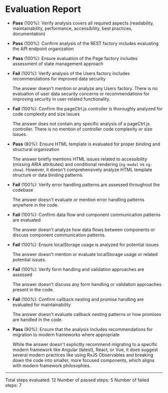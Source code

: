 # Evaluation Report

- **Pass** (100%): Verify analysis covers all required aspects (readability, maintainability, performance, accessibility, best practices, documentation)

- **Pass** (100%): Confirm analysis of the REST factory includes evaluating the API endpoint organization
  
- **Pass** (100%): Ensure evaluation of the Page factory includes assessment of state management approach

- **Fail** (100%): Verify analysis of the Users factory includes recommendations for improved data security
  
  The answer doesn't mention or analyze any Users factory. There is no evaluation of user data security concerns or recommendations for improving security in user-related functionality.

- **Fail** (100%): Confirm the pageCtrl.js controller is thoroughly analyzed for code complexity and size issues
  
  The answer does not contain any specific analysis of a pageCtrl.js controller. There is no mention of controller code complexity or size issues.

- **Pass** (80%): Ensure HTML template is evaluated for proper binding and structural organization
  
  The answer briefly mentions HTML issues related to accessibility (missing ARIA attributes) and conditional rendering (`ng-modal` vs `ng-show`). However, it doesn't comprehensively analyze HTML template structure or data binding patterns.

- **Fail** (100%): Verify error handling patterns are assessed throughout the codebase
  
  The answer doesn't evaluate or mention error handling patterns anywhere in the code.

- **Fail** (100%): Confirm data flow and component communication patterns are evaluated
  
  The answer doesn't analyze how data flows between components or discuss component communication patterns.

- **Fail** (100%): Ensure localStorage usage is analyzed for potential issues
  
  The answer doesn't mention or evaluate localStorage usage or related potential issues.

- **Fail** (100%): Verify form handling and validation approaches are assessed
  
  The answer doesn't discuss any form handling or validation approaches present in the code.

- **Fail** (100%): Confirm callback nesting and promise handling are evaluated for maintainability
  
  The answer doesn't evaluate callback nesting patterns or how promises are handled in the code.

- **Pass** (90%): Ensure that the analysis includes recommendations for migration to modern frameworks where appropriate
  
  While the answer doesn't explicitly recommend migrating to a specific modern framework like Angular (latest), React, or Vue, it does suggest several modern practices like using RxJS Observables and breaking down the code into smaller, more focused components, which aligns with modern framework philosophies.

---

Total steps evaluated: 12
Number of passed steps: 5
Number of failed steps: 7